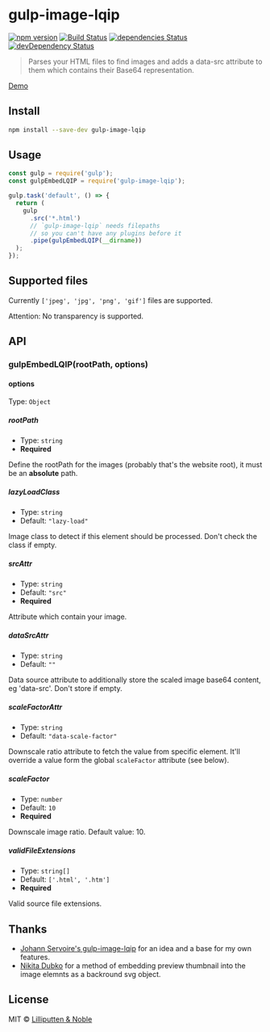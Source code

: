 # gulp-image-lqip

[![npm version](https://img.shields.io/npm/v/gulp-image-lqip.svg)](https://www.npmjs.com/package/gulp-image-lqip)
[![Build Status](https://github.com/Johann-S/gulp-image-lqip/workflows/Tests/badge.svg)](https://github.com/Johann-S/gulp-image-lqip/actions?workflow=Tests)
[![dependencies Status](https://img.shields.io/david/Johann-S/gulp-image-lqip.svg)](https://david-dm.org/Johann-S/gulp-image-lqip)
[![devDependency Status](https://img.shields.io/david/dev/Johann-S/gulp-image-lqip.svg)](https://david-dm.org/Johann-S/gulp-image-lqip?type=dev)

> Parses your HTML files to find images and adds a data-src attribute to them which contains their Base64 representation.

[Demo](https://gulp-image-lqip.netlify.com/)

## Install

```bash
npm install --save-dev gulp-image-lqip
```

## Usage

```javascript
const gulp = require('gulp');
const gulpEmbedLQIP = require('gulp-image-lqip');

gulp.task('default', () => {
  return (
    gulp
      .src('*.html')
      // `gulp-image-lqip` needs filepaths
      // so you can't have any plugins before it
      .pipe(gulpEmbedLQIP(__dirname))
  );
});
```

## Supported files

Currently `['jpeg', 'jpg', 'png', 'gif']` files are supported.

Attention: No transparency is supported.

## API

### gulpEmbedLQIP(rootPath, options)


#### options

Type: `Object`

##### rootPath

- Type: `string`
- **Required**

Define the rootPath for the images (probably that's the website root), it must be an **absolute** path.


##### lazyLoadClass

- Type: `string`
- Default: `"lazy-load"`

Image class to detect if this element should be processed. Don't check the class if empty.


##### srcAttr

- Type: `string`
- Default: `"src"`
- **Required**

Attribute which contain your image.


##### dataSrcAttr

- Type: `string`
- Default: `""`

Data source attribute to additionally store the scaled image base64 content, eg 'data-src'. Don't store if empty.


##### scaleFactorAttr

- Type: `string`
- Default: `"data-scale-factor"`

Downscale ratio attribute to fetch the value from specific element. It'll override a value form the global `scaleFactor` attribute (see below).


##### scaleFactor

- Type: `number`
- Default: `10`
- **Required**

Downscale image ratio. Default value: 10.


##### validFileExtensions

- Type: `string[]`
- Default: `['.html', '.htm']`
- **Required**

Valid source file extensions.


## Thanks

- [Johann Servoire's gulp-image-lqip](https://github.com/Johann-S/gulp-image-lqip) for an idea and a base for my own features.
- [Nikita Dubko](https://mefody.dev/) for a method of embedding preview thumbnail into the image elemnts as a backround svg object.

## License

MIT © [Lilliputten & Noble](https://lilliputten.com/)
